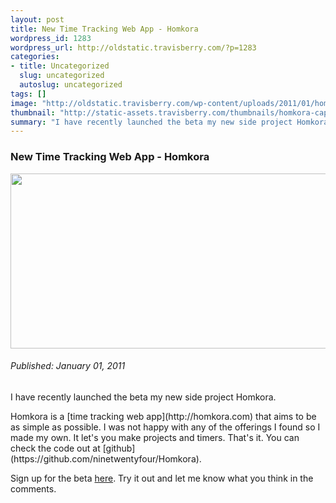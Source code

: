 ```yaml
--- 
layout: post
title: New Time Tracking Web App - Homkora
wordpress_id: 1283
wordpress_url: http://oldstatic.travisberry.com/?p=1283
categories: 
- title: Uncategorized
  slug: uncategorized
  autoslug: uncategorized
tags: []
image: "http://oldstatic.travisberry.com/wp-content/uploads/2011/01/homkora-cap.jpg"
thumbnail: "http://static-assets.travisberry.com/thumbnails/homkora-cap_thumb.jpg"
summary: "I have recently launched the beta my new side project Homkora."
---
```

<article class="post clearfix">
  <h3>New Time Tracking Web App - Homkora</h3>
  <a href="http://homkora.com" class="postImageLink"><img src="http://oldstatic.travisberry.com/wp-content/uploads/2011/01/homkora-cap.jpg" alt="" class="thumbnail alignleft" width=640 height=280 /></a>
  <h6>Published: January 01, 2011</h6>

I have recently launched the beta my new side project Homkora. 
<div class="clearfix"></div>
Homkora is a [time tracking web app](http://homkora.com) that aims to be as simple as possible. I was not happy with any of the offerings I found so I made my own. It let's you make projects and timers. That's it. You can check the code out at [github](https://github.com/ninetwentyfour/Homkora).

Sign up for the beta [here](http://homkora.com/sign-up). Try it out and let me know what you think in the comments.
</article>